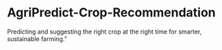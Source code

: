 # AgriPredict-Crop-Recommendation
Predicting and suggesting the right crop at the right time for smarter, sustainable farming.”
